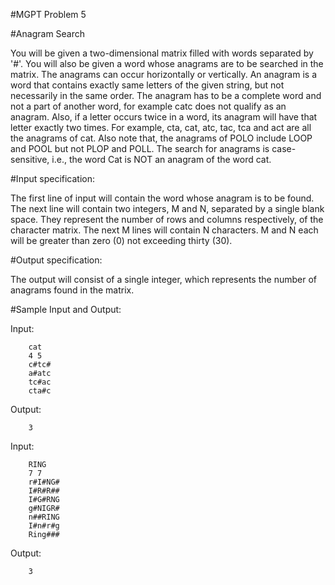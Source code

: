 #MGPT Problem 5

#Anagram Search

You will be given a two-dimensional matrix filled with words separated by '#'. You will also be given a word whose anagrams are to be searched in the matrix. The anagrams can occur horizontally or vertically. An anagram is a word that contains exactly same letters of the given string, but not necessarily in the same order. The anagram has to be a complete word and not a part of another word, for example catc does not qualify as an anagram. Also, if a letter occurs twice in a word, its anagram will have that letter exactly two times. For example, cta, cat, atc, tac, tca and act are all the anagrams of cat. Also note that, the anagrams of POLO include LOOP and POOL but not PLOP and POLL. The search for anagrams is case-sensitive, i.e., the word Cat is NOT an anagram of the word cat.

#Input specification:

The first line of input will contain the word whose anagram is to be found. The next line will contain two integers, M and N, separated by a single blank space. They represent the number of rows and columns respectively, of the character matrix. The next M lines will contain N characters. M and N each will be greater than zero (0) not exceeding thirty (30).

#Output specification:

The output will consist of a single integer, which represents the number of anagrams found in the matrix.


#Sample Input and Output:


Input:

		cat
		4 5
		c#tc#
		a#atc
		tc#ac
		cta#c

Output:

		3

Input:

		RING
		7 7
		r#I#NG#
		I#R#R##
		I#G#RNG
		g#NIGR#
		n##RING
		I#n#r#g
		Ring###

Output:

		3